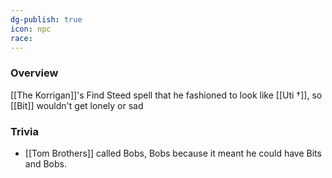 ```yaml
---
dg-publish: true
icon: npc
race: 
---
```

### Overview
[[The Korrigan]]'s Find Steed spell that he fashioned to look like [[Uti †]], so [[Bit]] wouldn't get lonely or sad 

### Trivia
- [[Tom Brothers]] called Bobs, Bobs because it meant he could have Bits and Bobs.
